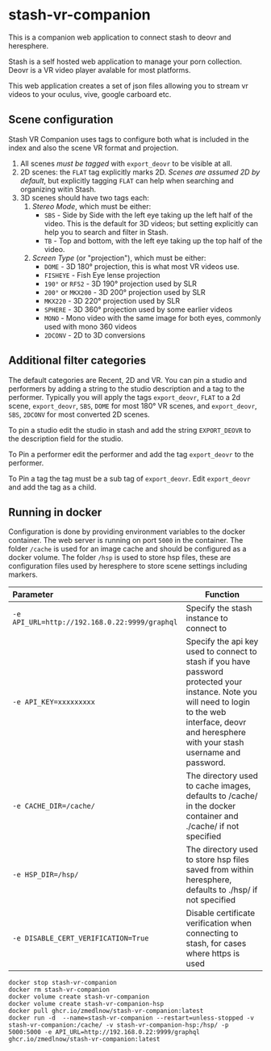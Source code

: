 # stash-vr-companion
This is a companion web application to connect stash to deovr and heresphere.

Stash is a self hosted web application to manage your porn collection.
Deovr is a VR video player avalable for most platforms.

This web application creates a set of json files allowing you to stream vr videos to your oculus, vive, google carboard etc.

## Scene configuration

Stash VR Companion uses tags to configure both what is included in the index and also the scene VR format and projection.

1. All scenes *must be tagged* with `export_deovr` to be visible at all.
2. 2D scenes: the `FLAT` tag explicitly marks 2D. *Scenes are assumed 2D by default*, but explicitly tagging `FLAT` can help when searching and organizing witin Stash.
3. 3D scenes should have two tags each:
    1. *Stereo Mode*, which must be either:
        * `SBS` - Side by Side with the left eye taking up the left half of the video. This is the default for 3D videos; but setting explicitly can help you to search and filter in Stash.
        * `TB` - Top and bottom, with the left eye taking up the top half of the video.
    3. *Screen Type* (or "projection"), which must be either:
        * `DOME` - 3D 180° projection, this is what most VR videos use.
        * `FISHEYE` - Fish Eye lense projection
        * `190°` or `RF52` - 3D 190° projection used by SLR
        * `200°` or `MKX200` - 3D 200° projection used by SLR
        * `MKX220` - 3D 220° projection used by SLR
        * `SPHERE` - 3D 360° projection used by some earlier videos
        * `MONO` - Mono video with the same image for both eyes, commonly used with mono 360 videos
        * `2DCONV` - 2D to 3D conversions

## Additional filter categories
The default categories are Recent, 2D and VR. You can pin a studio and performers by adding a string to the studio description and a tag to the performer.
Typically you will apply the tags `export_deovr`, `FLAT` to a 2d scene, `export_deovr`, `SBS`, `DOME` for most 180° VR scenes, and `export_deovr`, `SBS`, `2DCONV` for most converted 2D scenes.

To pin a studio edit the studio in stash and add the string `EXPORT_DEOVR` to the description field for the studio.

To Pin a performer edit the performer and add the tag `export_deovr` to the performer.

To Pin a tag the tag must be a sub tag of `export_deovr`. Edit `export_deovr` and add the tag as a child.

## Running in docker
Configuration is done by providing environment variables to the docker container.
The web server is running on port `5000` in the container.
The folder `/cache` is used for an image cache and should be configured as a docker volume.
The folder `/hsp` is used to store hsp files, these are configuration files used by heresphere to store scene settings including markers.

| Parameter                                     | Function                                                                                                                                                                                            |
|:----------------------------------------------|-----------------------------------------------------------------------------------------------------------------------------------------------------------------------------------------------------|
| `-e API_URL=http://192.168.0.22:9999/graphql` | Specify the stash instance to connect to                                                                                                                                                            |
| `-e API_KEY=xxxxxxxxx`                        | Specify the api key used to connect to stash if you have password protected your instance. Note you will need to login to the web interface, deovr and heresphere with your stash username and password. |
| `-e CACHE_DIR=/cache/`                        | The directory used to cache images, defaults to /cache/ in the docker container and ./cache/ if not specified                                                                                       |
| `-e HSP_DIR=/hsp/`                            | The directory used to store hsp files saved from within heresphere, defaults to ./hsp/ if not specified                                                                                             |
| `-e DISABLE_CERT_VERIFICATION=True`           | Disable certificate verification when connecting to stash, for cases where https is used                                                                                                            |

```
docker stop stash-vr-companion
docker rm stash-vr-companion
docker volume create stash-vr-companion
docker volume create stash-vr-companion-hsp
docker pull ghcr.io/zmedlnow/stash-vr-companion:latest
docker run -d  --name=stash-vr-companion --restart=unless-stopped -v stash-vr-companion:/cache/ -v stash-vr-companion-hsp:/hsp/ -p 5000:5000 -e API_URL=http://192.168.0.22:9999/graphql ghcr.io/zmedlnow/stash-vr-companion:latest
```
